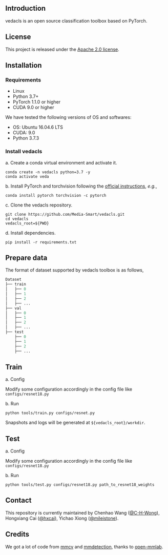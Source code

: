 ## Introduction
vedacls is an open source  classification toolbox based on PyTorch.

## License

This project is released under the [Apache 2.0 license](LICENSE).

## Installation
### Requirements

- Linux
- Python 3.7+
- PyTorch 1.1.0 or higher
- CUDA 9.0 or higher

We have tested the following versions of OS and softwares:

- OS: Ubuntu 16.04.6 LTS
- CUDA: 9.0
- Python 3.7.3

### Install vedacls

a. Create a conda virtual environment and activate it.

```shell
conda create -n vedacls python=3.7 -y
conda activate veda
```

b. Install PyTorch and torchvision following the [official instructions](https://pytorch.org/), *e.g.*,

```shell
conda install pytorch torchvision -c pytorch
```

c. Clone the vedacls repository.

```shell
git clone https://github.com/Media-Smart/vedacls.git
cd vedacls
vedacls_root=${PWD}
```

d. Install dependencies.

```shell
pip install -r requirements.txt
```

## Prepare data
The format of dataset supported by vedacls toolbox is as follows,

```python
Dataset
├── train
│   ├── 0
│   ├── 1
│   ├── 2
│   ├── ...
├── val
│   ├── 0
│   ├── 1
│   ├── 2
│   ├── ...
├── test
    ├── 0
    ├── 1
    ├── 2
    ├── ...
```

## Train

a. Config

Modify some configuration accordingly in the config file like `configs/resnet18.py`

b. Run

```shell
python tools/train.py configs/resnet.py
```

Snapshots and logs will be generated at `${vedacls_root}/workdir`.

## Test

a. Config

Modify some configuration accordingly in the config file like `configs/resnet18.py`

b. Run

```shell
python tools/test.py configs/resnet18.py path_to_resnet18_weights
```

## Contact

This repository is currently maintained by Chenhao Wang ([@C-H-Wong](http://github.com/C-H-Wong)), Hongxiang Cai ([@hxcai](http://github.com/hxcai)), Yichao Xiong ([@mileistone](https://github.com/mileistone)).

## Credits
We got a lot of code from [mmcv](https://github.com/open-mmlab/mmcv) and [mmdetection](https://github.com/open-mmlab/mmdetection), thanks to [open-mmlab](https://github.com/open-mmlab).
